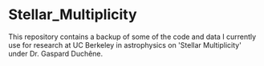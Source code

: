 # Stellar_Multiplicity
This repository contains a backup of some of the code and data I currently use for research at UC Berkeley
in astrophysics on 'Stellar Multiplicity' under Dr. Gaspard Duchêne.
